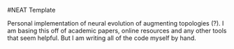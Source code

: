 #NEAT Template

Personal implementation of neural evolution of augmenting topologies (?). I am basing this off of academic papers, 
online resources and any other tools that seem helpful. But I am writing all of the code myself by hand. 
